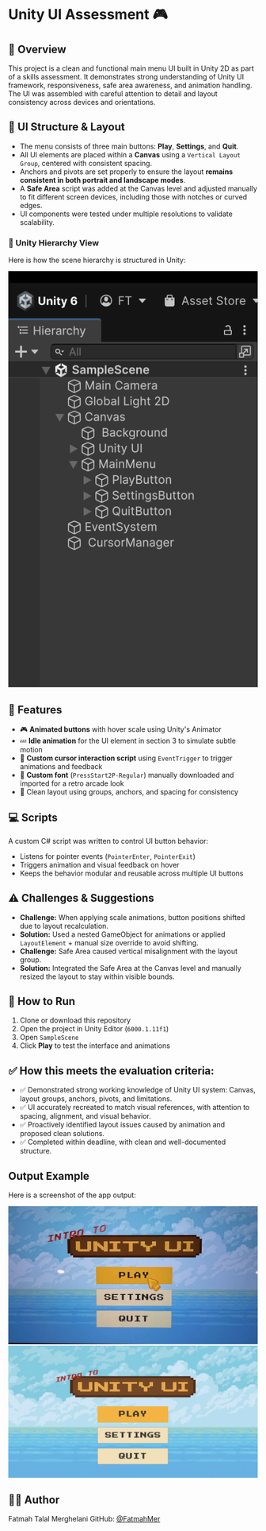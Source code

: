 # Unity UI Assessment 🎮

## 📝 Overview
This project is a clean and functional main menu UI built in Unity 2D as part of a skills assessment. It demonstrates strong understanding of Unity UI framework, responsiveness, safe area awareness, and animation handling. The UI was assembled with careful attention to detail and layout consistency across devices and orientations.

## 🧩 UI Structure & Layout
- The menu consists of three main buttons: **Play**, **Settings**, and **Quit**.
- All UI elements are placed within a **Canvas** using a `Vertical Layout Group`, centered with consistent spacing.
- Anchors and pivots are set properly to ensure the layout **remains consistent in both portrait and landscape modes**.
- A **Safe Area** script was added at the Canvas level and adjusted manually to fit different screen devices, including those with notches or curved edges.
- UI components were tested under multiple resolutions to validate scalability.
### 🧱 Unity Hierarchy View
Here is how the scene hierarchy is structured in Unity:

![Hierarchy](Hierarchy.png)

## 🔧 Features
- 🎮 **Animated buttons** with hover scale using Unity's Animator
- 💤 **Idle animation** for the UI element in section 3 to simulate subtle motion
- 🧠 **Custom cursor interaction script** using `EventTrigger` to trigger animations and feedback
- 📝 **Custom font** (`PressStart2P-Regular`) manually downloaded and imported for a retro arcade look
- 🔲 Clean layout using groups, anchors, and spacing for consistency

## 💻 Scripts
A custom C# script was written to control UI button behavior:
- Listens for pointer events (`PointerEnter`, `PointerExit`)
- Triggers animation and visual feedback on hover
- Keeps the behavior modular and reusable across multiple UI buttons

## ⚠️ Challenges & Suggestions
- **Challenge:** When applying scale animations, button positions shifted due to layout recalculation.
- **Solution:** Used a nested GameObject for animations or applied `LayoutElement` + manual size override to avoid shifting.
- **Challenge:** Safe Area caused vertical misalignment with the layout group.
- **Solution:** Integrated the Safe Area at the Canvas level and manually resized the layout to stay within visible bounds.

## 🚀 How to Run
1. Clone or download this repository
2. Open the project in Unity Editor (`6000.1.11f1`)
3. Open `SampleScene`
4. Click **Play** to test the interface and animations

## ✅ How this meets the evaluation criteria:
- ✅ Demonstrated strong working knowledge of Unity UI system: Canvas, layout groups, anchors, pivots, and limitations.
- ✅ UI accurately recreated to match visual references, with attention to spacing, alignment, and visual behavior.
- ✅ Proactively identified layout issues caused by animation and proposed clean solutions.
- ✅ Completed within deadline, with clean and well-documented structure.


## Output Example
Here is a screenshot of the app output:

![Output 2](Output_Image2.jpeg)
![Output 1](Output_Image1.png)


## 👩‍💻 Author
Fatmah Talal Merghelani
GitHub: [@FatmahMer](https://github.com/FatmahMer)
